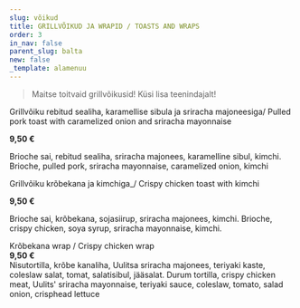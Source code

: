 ```yaml
---
slug: võikud
title: GRILLVÕIKUD JA WRAPID / TOASTS AND WRAPS
order: 3
in_nav: false
parent_slug: balta
new: false
_template: alamenuu
---
```


<div class="ellipsis"></div>

> Maitse toitvaid grillvõikusid! Küsi lisa teenindajalt!

<span class="spicy"></span>

Grillvõiku rebitud sealiha, karamellise sibula ja sriracha majoneesiga/ Pulled pork toast with caramelized onion and sriracha mayonnaise

**9,50 €**

<span class="koostis">Brioche sai, rebitud sealiha, sriracha majonees, karamelline sibul, kimchi. Brioche, pulled pork, sriracha mayonnaise, caramelized onion, kimchi

<span class="spicy"></span>

Grillvõiku krõbekana ja kimchiga_/ Crispy chicken toast with kimchi

**9,50 €**

<span class="koostis"> Brioche sai, krõbekana, sojasiirup, sriracha majonees, kimchi. Brioche, crispy chicken, soya syrup, sriracha mayonnaise, kimchi.

<span class="spicy"></span>

Krõbekana wrap / Crispy chicken wrap  
**9,50 €**  
<span class="koostis">Nisutortilla, krõbe kanaliha, Uulitsa sriracha majonees, teriyaki kaste, coleslaw salat, tomat,  salatisibul, jääsalat. Durum tortilla, crispy chicken meat, Uulits' sriracha mayonnaise, teriyaki sauce, coleslaw, tomato, salad onion, crisphead lettuce</span>
